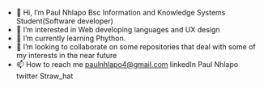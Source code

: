 - 👋 Hi, I’m Paul Nhlapo 
Bsc Information and Knowledge Systems Student(Software developer)
- 👀 I’m interested in Web developing languages and UX design
- 🌱 I’m currently learning Phython.
- 💞️ I’m looking to collaborate on some repositories that deal with some of my interests in the near future
- 📫 How to reach me 
paulnhlapo4@gmail.com
linkedIn Paul Nhlapo
twitter Straw_hat

<!---
BananaFish45/BananaFish45 is a ✨ special ✨ repository because its `README.md` (this file) appears on your GitHub profile.
You can click the Preview link to take a look at your changes.
--->
